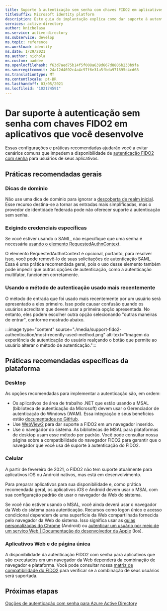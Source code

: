 ```yaml
---
title: Suporte à autenticação sem senha com chaves FIDO2 em aplicativos que você desenvolve | Azure
titleSuffix: Microsoft identity platform
description: Este guia de implantação explica como dar suporte à autenticação sem senha com chaves de segurança FIDO2 nos aplicativos que você desenvolve
services: active-directory
author: knicholasa
ms.service: active-directory
ms.subservice: develop
ms.topic: reference
ms.workload: identity
ms.date: 1/29/2021
ms.author: nichola
ms.custom: aaddev
ms.openlocfilehash: f63d7aed75b14f5f008a639d667d8806b233b9fa
ms.sourcegitcommit: 24a12d4692c4a4c97f6e31a5fbda971695c4cd68
ms.translationtype: MT
ms.contentlocale: pt-BR
ms.lasthandoff: 03/05/2021
ms.locfileid: "102174591"
---
```

# <a name="support-passwordless-authentication-with-fido2-keys-in-apps-you-develop"></a>Dar suporte à autenticação sem senha com chaves FIDO2 em aplicativos que você desenvolve

Essas configurações e práticas recomendadas ajudarão você a evitar cenários comuns que impedem a disponibilidade de [autenticação FIDO2 com senha](../../active-directory/authentication/concept-authentication-passwordless.md) para usuários de seus aplicativos.

## <a name="general-best-practices"></a>Práticas recomendadas gerais

### <a name="domain-hints"></a>Dicas de domínio

Não use uma dica de domínio para ignorar a [descoberta de realm inicial](../../active-directory/manage-apps/configure-authentication-for-federated-users-portal.md). Esse recurso destina-se a tornar as entradas mais simplificadas, mas o provedor de identidade federada pode não oferecer suporte à autenticação sem senha.

### <a name="requiring-specific-credentials"></a>Exigindo credenciais específicas

Se você estiver usando o SAML, não especifique que uma senha é necessária [usando o elemento RequestedAuthnContext](single-sign-on-saml-protocol.md#requestauthncontext).

O elemento RequestedAuthnContext é opcional, portanto, para resolver isso, você pode removê-lo de suas solicitações de autenticação SAML. Essa é uma prática recomendada geral, pois o uso desse elemento também pode impedir que outras opções de autenticação, como a autenticação multifator, funcionem corretamente.

### <a name="using-the-most-recently-used-authentication-method"></a>Usando o método de autenticação usado mais recentemente

O método de entrada que foi usado mais recentemente por um usuário será apresentado a eles primeiro. Isso pode causar confusão quando os usuários acreditam que devem usar a primeira opção apresentada. No entanto, eles podem escolher outra opção selecionando "outras maneiras de entrar", conforme mostrado abaixo.

:::image type="content" source="./media/support-fido2-authentication/most-recently-used-method.png" alt-text="Imagem da experiência de autenticação do usuário realçando o botão que permite ao usuário alterar o método de autenticação.":::

## <a name="platform-specific-best-practices"></a>Práticas recomendadas específicas da plataforma

### <a name="desktop"></a>Desktop

As opções recomendadas para implementar a autenticação são, em ordem:

- Os aplicativos de área de trabalho .NET que estão usando a MSAL (biblioteca de autenticação da Microsoft) devem usar o Gerenciador de autenticação do Windows (WAM). Essa integração e seus benefícios estão [documentados no GitHub](https://github.com/AzureAD/microsoft-authentication-library-for-dotnet/wiki/wam).
- Use [WebView2](/microsoft-edge/webview2/) para dar suporte a FIDO2 em um navegador inserido.
- Use o navegador do sistema. As bibliotecas de MSAL para plataformas de desktop usam esse método por padrão. Você pode consultar nossa página sobre a compatibilidade do navegador FIDO2 para garantir que o navegador que você usa dê suporte à autenticação do FIDO2.

### <a name="mobile"></a>Celular

A partir de fevereiro de 2021, o FIDO2 não tem suporte atualmente para aplicativos iOS ou Android nativos, mas está em desenvolvimento.

Para preparar aplicativos para sua disponibilidade e, como prática recomendada geral, os aplicativos iOS e Android devem usar o MSAL com sua configuração padrão de usar o navegador da Web do sistema.

Se você não estiver usando o MSAL, você ainda deverá usar o navegador da Web do sistema para autenticação. Recursos como logon único e acesso condicional dependem de uma superfície da Web compartilhada fornecida pelo navegador da Web do sistema. Isso significa usar as [guias personalizadas do Chrome](https://developer.chrome.com/docs/multidevice/android/customtabs/) (Android) ou [autenticar um usuário por meio de um serviço Web | Documentação do desenvolvedor da Apple](https://developer.apple.com/documentation/authenticationservices/authenticating_a_user_through_a_web_service) (Ios).

### <a name="web-and-single-page-apps"></a>Aplicativos Web e de página única

A disponibilidade da autenticação FIDO2 com senha para aplicativos que são executados em um navegador da Web dependerá da combinação de navegador e plataforma. Você pode consultar nossa [matriz de compatibilidade do FIDO2](../authentication/fido2-compatibility.md) para verificar se a combinação de seus usuários será suportada.

## <a name="next-steps"></a>Próximas etapas

[Opções de autenticação com senha para Azure Active Directory](../../active-directory/authentication/concept-authentication-passwordless.md)